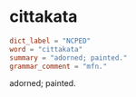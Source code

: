 # cittakata

``` toml
dict_label = "NCPED"
word = "cittakata"
summary = "adorned; painted."
grammar_comment = "mfn."
```

adorned; painted.

